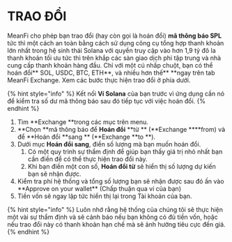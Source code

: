 # TRAO ĐỔI

MeanFi cho phép bạn trao đổi (hay còn gọi là hoán đổi) **mã thông báo SPL** tức thì một cách an toàn bằng cách sử dụng công cụ tổng hợp thanh khoản lớn nhất trong hệ sinh thái Solana với quyền truy cập vào hơn 1,9 tỷ đô la thanh khoản tối ưu tức thì trên khắp các sàn giao dịch phi tập trung và nhà cung cấp thanh khoản hàng đầu. Chỉ với một cú nhấp chuột, bạn có thể hoán đổi** SOL, USDC, BTC, ETH**, và nhiều hơn thế\*\* \*\*ngay trên tab MeanFi Exchange. Xem các bước thực hiện trao đổi ở phía dưới.

{% hint style="info" %}
Kết nối **Ví Solana** của bạn trước vì ứng dụng cần nó để kiểm tra số dư mã thông báo sau đó tiếp tục với việc hoán đổi.
{% endhint %}

1. Tìm **Exchange **trong các mục trên menu.
2. \*\*Chọn \*\*mã thông báo để **Hoán đổi** \*\*từ \*\* (**Exchange **\*\*from) và để **Hoán đổi **sang \*\* (**Exchange **to \*\*).
3. Dưới mục **Hoán đổi sang**, điền số lượng mà bạn muốn hoán đổi.
   1. Có một quy trình sự thẩm định để giúp bạn thấy giá trị nhỏ nhất bạn cần điền để có thể thực hiện trao đổi này.
   2. Khi bạn điền một con số, **Hoán đổi từ** sẽ hiển thị số lượng dự kiến bạn sẽ nhận được.
4. Kiểm tra phí hệ thống và tổng số lượng bạn sẽ nhận được sau đó ấn vào \*\*Approve on your wallet\*\* (Chấp thuận qua ví của bạn)
5. Tiền vốn sẽ ngay lập tức hiển thị lại trong Tài khoản của bạn.

{% hint style="info" %}
Luôn nhớ rằng hệ thống của chúng tôi sẽ thực hiện một vài sự thẩm định và sẽ cảnh báo nếu bạn không có đủ tiền vốn, hoặc nếu trao đổi này có thanh khoản hạn chế mà sẽ ảnh hưởng tiêu cực đến giá.
{% endhint %}
